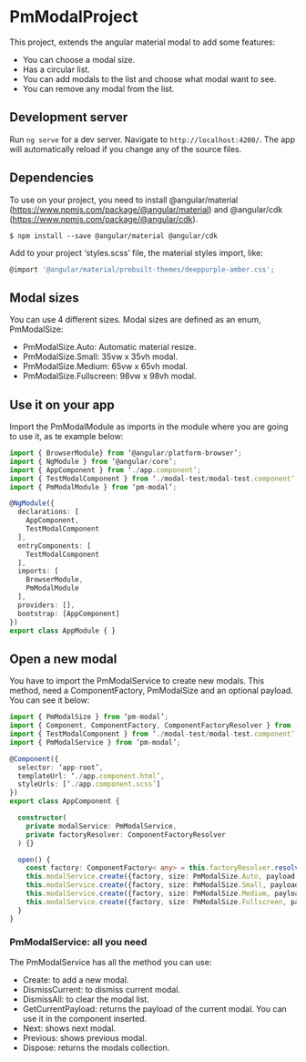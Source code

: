 # PmModalProject
This project, extends the angular material modal to add some features:

* You can choose a modal size.
* Has a circular list.
* You can add modals to the list and choose what modal want to see.
* You can remove any modal from the list.

## Development server

Run `ng serve` for a dev server. Navigate to `http://localhost:4200/`. The app will automatically reload if you change any of the source files.

## Dependencies

To use on your project, you need to install @angular/material (https://www.npmjs.com/package/@angular/material) and @angular/cdk (https://www.npmjs.com/package/@angular/cdk).

```console
$ npm install --save @angular/material @angular/cdk
```

Add to your project ‘styles.scss’ file, the material styles import, like: 

```js
@import '@angular/material/prebuilt-themes/deeppurple-amber.css';
````

## Modal sizes
You can use 4 different sizes. Modal sizes are defined as an enum, PmModalSize:

* PmModalSize.Auto: Automatic material resize.
* PmModalSize.Small: 35vw x 35vh modal.
* PmModalSize.Medium: 65vw x 65vh modal.
* PmModalSize.Fullscreen: 98vw x 98vh modal.


## Use it on your app
Import the PmModalModule as imports in the module where you are going to use it, as te example below:

```ts
import { BrowserModule} from ‘@angular/platform-browser’;
import { NgModule } from ‘@angular/core’;
import { AppComponent } from ‘./app.component’;
import { TestModalComponent } from ‘./modal-test/modal-test.component’;
import { PmModalModule } from ‘pm-modal’;

@NgModule({
  declarations: [
    AppComponent,
    TestModalComponent
  ],
  entryComponents: [
    TestModalComponent
  ],
  imports: [
    BrowserModule,
    PmModalModule
  ],
  providers: [],
  bootstrap: [AppComponent]
})
export class AppModule { }
```

## Open a new modal
You have to import the PmModalService to create new modals. This method, need a ComponentFactory, PmModalSize and an optional payload. You can see it below:

```ts
import { PmModalSize } from ‘pm-modal’;
import { Component, ComponentFactory, ComponentFactoryResolver } from ‘@angular/core’;
import { TestModalComponent } from ‘./modal-test/modal-test.component’;
import { PmModalService } from ’pm-modal’;

@Component({
  selector: ‘app-root’,
  templateUrl: ‘./app.component.html’,
  styleUrls: [‘./app.component.scss’]
})
export class AppComponent {

  constructor(
    private modalService: PmModalService,
    private factoryResolver: ComponentFactoryResolver
  ) {}

  open() {
    const factory: ComponentFactory< any> = this.factoryResolver.resolveComponentFactory(TestModalComponent);
    this.modalService.create({factory, size: PmModalSize.Auto, payload: ‘test payload 1’});
    this.modalService.create({factory, size: PmModalSize.Small, payload: ‘test payload 2’});
    this.modalService.create({factory, size: PmModalSize.Medium, payload: ‘test payload 3’});
    this.modalService.create({factory, size: PmModalSize.Fullscreen, payload: ‘test payload 4’});
  }
}
```

### PmModalService: all you need

The PmModalService has all the method you can use:

* Create: to add a new modal.
* DismissCurrent: to dismiss current modal.
* DismissAll: to clear the modal list.
* GetCurrentPayload: returns the payload of the current modal. You can use it in the component inserted.
* Next: shows next modal.
* Previous: shows previous modal.
* Dispose: returns the modals collection.

